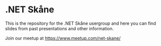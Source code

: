 # .NET Skåne

This is the repository for the .NET Skåne usergroup and here you can find slides from past presentations and other information.




Join our meetup at https://www.meetup.com/net-skane/

